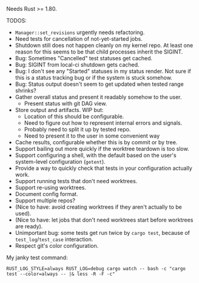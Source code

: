 Needs Rust >= 1.80.

TODOS:

 - `Manager::set_revisions` urgently needs refactoring.
 - Need tests for cancellation of not-yet-started jobs.
 - Shutdown still does not happen cleanly on my kernel repo. At least one reason
   for this seems to be that child processes inherit the SIGINT.
 - Bug: Sometimes "Cancelled" test statuses get cached.
 - Bug: SIGINT from local-ci shutdown gets cached.
 - Bug: I don't see any "Started" statuses in my status render. Not sure if this
   is a status tracking bug or if the system is stuck somehow.
 - Bug: Status output doesn't seem to get updated when tested range shrinks?
 - Gather overall status and present it readably somehow to the user.
   - Present status with git DAG view.
 - Store output and artifacts. WIP but:
   - Location of this should be configurable.
   - Need to figure out how to represent internal errors and signals.
   - Probably need to split it up by tested repo.
   - Need to present it to the user in some convenient way
 - Cache results, configurable whether this is by commit or by tree.
 - Support bailing out more quickly if the worktree teardown is too slow.
 - Support configuring a shell, with the default based on the user's
   system-level configuration (`getent`).
 - Provide a way to quickly check that tests in your configuration actually work.
 - Support running tests that don't need worktrees.
 - Support re-using worktrees.
 - Document config format.
 - Support multiple repos?
 - (Nice to have: avoid creating worktrees if they aren't actually to be used).
 - (Nice to have: let jobs that don't need worktrees start before worktrees are ready).
 - Unimportant bug: some tests get run twice by `cargo test`, because of
   `test_log`/`test_case` interaction.
 - Respect git's color configuration.

My janky test command:

```
RUST_LOG_STYLE=always RUST_LOG=debug cargo watch -- bash -c "cargo test --color=always -- |& less -R -F -c"
```